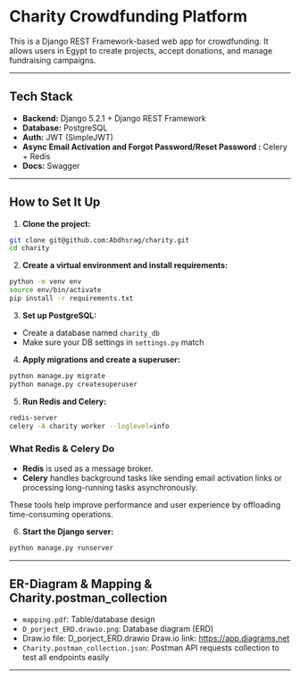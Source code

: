 # Charity Crowdfunding Platform

This is a Django REST Framework-based web app for crowdfunding. It allows users in Egypt to create projects, accept donations, and manage fundraising campaigns.

---

## Tech Stack

* **Backend:** Django 5.2.1 + Django REST Framework
* **Database:** PostgreSQL
* **Auth:** JWT (SimpleJWT)
* **Async Email Activation and Forgot Password/Reset Password :** Celery + Redis
* **Docs:** Swagger 


---

## How to Set It Up

1. **Clone the project:**

```bash
git clone git@github.com:Abdhsrag/charity.git
cd charity
```

2. **Create a virtual environment and install requirements:**

```bash
python -m venv env
source env/bin/activate
pip install -r requirements.txt
```

3. **Set up PostgreSQL:**

* Create a database named `charity_db`
* Make sure your DB settings in `settings.py` match

4. **Apply migrations and create a superuser:**

```bash
python manage.py migrate
python manage.py createsuperuser
```

5. **Run Redis and Celery:**

```bash
redis-server
celery -A charity worker --loglevel=info
```

### What Redis & Celery Do

* **Redis** is used as a message broker.
* **Celery** handles background tasks like sending email activation links or processing long-running tasks asynchronously.

These tools help improve performance and user experience by offloading time-consuming operations.

6. **Start the Django server:**

```bash
python manage.py runserver
```


---

## ER-Diagram & Mapping & Charity.postman_collection

* `mapping.pdf`: Table/database design
* `D_porject_ERD.drawio.png`: Database diagram (ERD)
* Draw.io file: D_porject_ERD.drawio 
Draw.io link: https://app.diagrams.net
* `Charity.postman_collection.json`: Postman API requests collection to test all endpoints easily

---

